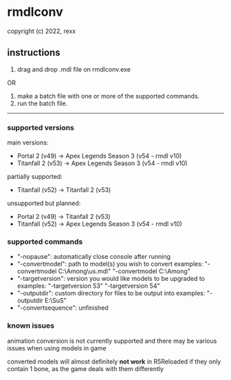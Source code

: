 # rmdlconv
copyright (c) 2022, rexx

## instructions
1. drag and drop .mdl file on rmdlconv.exe

OR

1. make a batch file with one or more of the supported commands.
2. run the batch file.

---
### supported versions
main versions:
- Portal 2 (v49) -> Apex Legends Season 3 (v54 - rmdl v10)
- Titanfall 2 (v53) -> Apex Legends Season 3 (v54 - rmdl v10)

partially supported:
- Titanfall (v52) -> Titanfall 2 (v53)

unsupported but planned:
- Portal 2 (v49) -> Titanfall 2 (v53)
- Titanfall (v52) -> Apex Legends Season 3 (v54 - rmdl v10)


### supported commands
- "-nopause": automatically close console after running
- "-convertmodel": path to model(s) you wish to convert
  examples: "-convertmodel C:\Among\us.mdl" "-convertmodel C:\Among"
- "-targetversion": version you would like models to be upgraded to
  examples: "-targetversion 53" "-targetversion 54"
- "-outputdir": custom directory for files to be output into
  examples: "-outputdir E:\SuS"
- "-convertsequence": unfinished

### known issues
animation conversion is not currently supported and there may be various issues when using models in game

converted models will almost definitely **not work** in R5Reloaded if they only contain 1 bone, as the game deals with them differently
